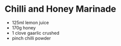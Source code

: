 # Chilli and Honey Marinade

-   125ml lemon juice
-   170g honey
-   1 clove gaarlic crushed
-   pinch chilli powder
